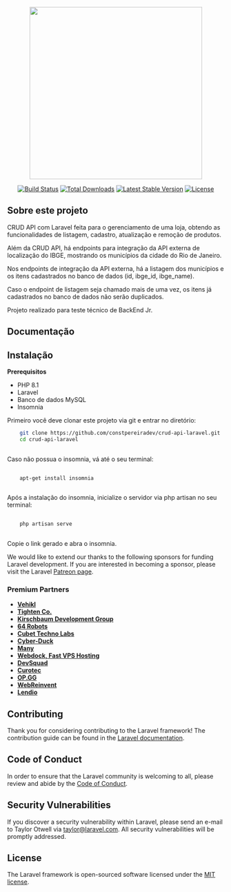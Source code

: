 <p align="center"><a href="https://laravel.com" target="_blank"><img src="https://raw.githubusercontent.com/laravel/art/master/logo-lockup/5%20SVG/2%20CMYK/1%20Full%20Color/laravel-logolockup-cmyk-red.svg" width="400"></a></p>

<p align="center">
<a href="https://travis-ci.org/laravel/framework"><img src="https://travis-ci.org/laravel/framework.svg" alt="Build Status"></a>
<a href="https://packagist.org/packages/laravel/framework"><img src="https://img.shields.io/packagist/dt/laravel/framework" alt="Total Downloads"></a>
<a href="https://packagist.org/packages/laravel/framework"><img src="https://img.shields.io/packagist/v/laravel/framework" alt="Latest Stable Version"></a>
<a href="https://packagist.org/packages/laravel/framework"><img src="https://img.shields.io/packagist/l/laravel/framework" alt="License"></a>
</p>

## Sobre este projeto

CRUD API com Laravel feita para o gerenciamento de uma loja, obtendo
as funcionalidades de listagem, cadastro, atualização e remoção
de produtos.

Além da CRUD API, há endpoints para integração da API externa de localização do IBGE, mostrando os municípios da cidade do Rio de Janeiro.

Nos endpoints de integração da API externa, há a listagem dos municípios e os itens cadastrados no banco de dados (id, ibge_id, ibge_name).

Caso o endpoint de listagem seja chamado mais de uma vez, os itens já cadastrados no banco de dados não serão duplicados.


Projeto realizado para teste técnico de BackEnd Jr.

## Documentação



## Instalação

**Prerequisitos**
- PHP 8.1
- Laravel
- Banco de dados MySQL
- Insomnia

Primeiro você deve clonar este projeto via git e entrar no diretório:

```sh
    git clone https://github.com/constpereiradev/crud-api-laravel.git
    cd crud-api-laravel
    
```

Caso não possua o insomnia, vá até o seu terminal:

```sh
    
    apt-get install insomnia
    
```

Após a instalação do insomnia, inicialize o servidor via php artisan no seu terminal:


```sh
    
    php artisan serve
    
```

Copie o link gerado e abra o insomnia.



We would like to extend our thanks to the following sponsors for funding Laravel development. If you are interested in becoming a sponsor, please visit the Laravel [Patreon page](https://patreon.com/taylorotwell).

### Premium Partners

- **[Vehikl](https://vehikl.com/)**
- **[Tighten Co.](https://tighten.co)**
- **[Kirschbaum Development Group](https://kirschbaumdevelopment.com)**
- **[64 Robots](https://64robots.com)**
- **[Cubet Techno Labs](https://cubettech.com)**
- **[Cyber-Duck](https://cyber-duck.co.uk)**
- **[Many](https://www.many.co.uk)**
- **[Webdock, Fast VPS Hosting](https://www.webdock.io/en)**
- **[DevSquad](https://devsquad.com)**
- **[Curotec](https://www.curotec.com/services/technologies/laravel/)**
- **[OP.GG](https://op.gg)**
- **[WebReinvent](https://webreinvent.com/?utm_source=laravel&utm_medium=github&utm_campaign=patreon-sponsors)**
- **[Lendio](https://lendio.com)**

## Contributing

Thank you for considering contributing to the Laravel framework! The contribution guide can be found in the [Laravel documentation](https://laravel.com/docs/contributions).

## Code of Conduct

In order to ensure that the Laravel community is welcoming to all, please review and abide by the [Code of Conduct](https://laravel.com/docs/contributions#code-of-conduct).

## Security Vulnerabilities

If you discover a security vulnerability within Laravel, please send an e-mail to Taylor Otwell via [taylor@laravel.com](mailto:taylor@laravel.com). All security vulnerabilities will be promptly addressed.

## License

The Laravel framework is open-sourced software licensed under the [MIT license](https://opensource.org/licenses/MIT).
